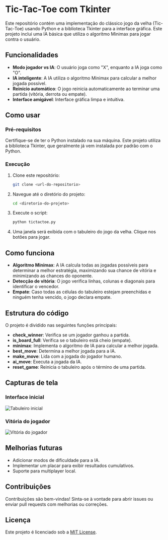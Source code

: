# Tic-Tac-Toe com Tkinter

Este repositório contém uma implementação do clássico jogo da velha (Tic-Tac-Toe) usando Python e a biblioteca Tkinter para a interface gráfica. Este projeto inclui uma IA básica que utiliza o algoritmo Minimax para jogar contra o usuário.

## Funcionalidades

- **Modo jogador vs IA**: O usuário joga como "X", enquanto a IA joga como "O".
- **IA inteligente**: A IA utiliza o algoritmo Minimax para calcular a melhor jogada possível.
- **Reinício automático**: O jogo reinicia automaticamente ao terminar uma partida (vitória, derrota ou empate).
- **Interface amigável**: Interface gráfica limpa e intuitiva.

## Como usar

### Pré-requisitos

Certifique-se de ter o Python instalado na sua máquina. Este projeto utiliza a biblioteca Tkinter, que geralmente já vem instalada por padrão com o Python.

### Execução

1. Clone este repositório:
   ```bash
   git clone <url-do-repositorio>
   ```

2. Navegue até o diretório do projeto:
   ```bash
   cd <diretorio-do-projeto>
   ```

3. Execute o script:
   ```bash
   python tictactoe.py
   ```

4. Uma janela será exibida com o tabuleiro do jogo da velha. Clique nos botões para jogar.

## Como funciona

- **Algoritmo Minimax**: A IA calcula todas as jogadas possíveis para determinar a melhor estratégia, maximizando sua chance de vitória e minimizando as chances do oponente.
- **Detecção de vitória**: O jogo verifica linhas, colunas e diagonais para identificar o vencedor.
- **Empate**: Caso todas as células do tabuleiro estejam preenchidas e ninguém tenha vencido, o jogo declara empate.

## Estrutura do código

O projeto é dividido nas seguintes funções principais:

- **check_winner**: Verifica se um jogador ganhou a partida.
- **is_board_full**: Verifica se o tabuleiro está cheio (empate).
- **minimax**: Implementa o algoritmo de IA para calcular a melhor jogada.
- **best_move**: Determina a melhor jogada para a IA.
- **make_move**: Lida com a jogada do jogador humano.
- **ai_move**: Executa a jogada da IA.
- **reset_game**: Reinicia o tabuleiro após o término de uma partida.

## Capturas de tela

### Interface inicial

![Tabuleiro inicial](https://via.placeholder.com/300x300.png?text=Tic-Tac-Toe)

### Vitória do jogador

![Vitória do jogador](https://via.placeholder.com/300x300.png?text=You+Win!)

## Melhorias futuras

- Adicionar modos de dificuldade para a IA.
- Implementar um placar para exibir resultados cumulativos.
- Suporte para multiplayer local.

## Contribuições

Contribuições são bem-vindas! Sinta-se à vontade para abrir issues ou enviar pull requests com melhorias ou correções.

## Licença

Este projeto é licenciado sob a [MIT License](LICENSE).

